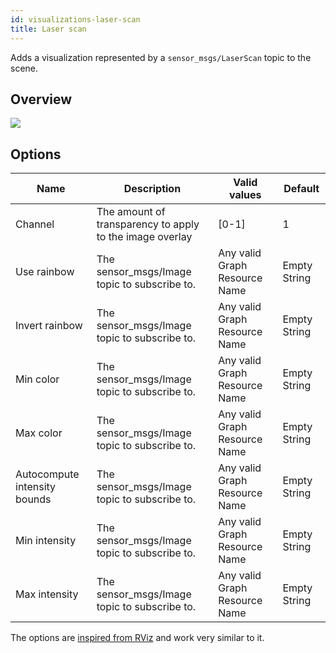 ```yaml
---
id: visualizations-laser-scan
title: Laser scan
---
```


Adds a visualization represented by a `sensor_msgs/LaserScan` topic to the scene.

## Overview
![](/img/viz/viz-laserscan.png)

## Options

Name | Description | Valid values | Default  
--- | --- | --- | ---
Channel | The amount of transparency to apply to the image overlay | [0-1] | 1  
Use rainbow | The sensor_msgs/Image topic to subscribe to. | Any valid Graph Resource Name | Empty String  
Invert rainbow | The sensor_msgs/Image topic to subscribe to. | Any valid Graph Resource Name | Empty String  
Min color| The sensor_msgs/Image topic to subscribe to. | Any valid Graph Resource Name | Empty String  
Max color | The sensor_msgs/Image topic to subscribe to. | Any valid Graph Resource Name | Empty String  
Autocompute intensity bounds | The sensor_msgs/Image topic to subscribe to. | Any valid Graph Resource Name | Empty String  
Min intensity | The sensor_msgs/Image topic to subscribe to. | Any valid Graph Resource Name | Empty String  
Max intensity | The sensor_msgs/Image topic to subscribe to. | Any valid Graph Resource Name | Empty String  

The options are [inspired from RViz](http://wiki.ros.org/rviz/DisplayTypes/LaserScan) and work very similar to it.
